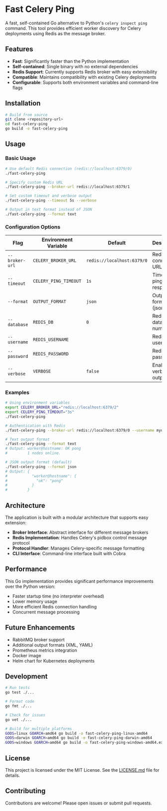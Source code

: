 # Fast Celery Ping

A fast, self-contained Go alternative to Python's `celery inspect ping` command. This tool provides efficient worker discovery for Celery deployments using Redis as the message broker.

## Features

- **Fast**: Significantly faster than the Python implementation
- **Self-contained**: Single binary with no external dependencies
- **Redis Support**: Currently supports Redis broker with easy extensibility
- **Compatible**: Maintains compatibility with existing Celery deployments
- **Configurable**: Supports both environment variables and command-line flags

## Installation

```bash
# Build from source
git clone <repository-url>
cd fast-celery-ping
go build -o fast-celery-ping
```

## Usage

### Basic Usage

```bash
# Use default Redis connection (redis://localhost:6379/0)
./fast-celery-ping

# Specify custom Redis URL
./fast-celery-ping --broker-url redis://localhost:6379/1

# Set custom timeout and verbose output
./fast-celery-ping --timeout 5s --verbose

# Output in text format instead of JSON
./fast-celery-ping --format text
```

### Configuration Options

| Flag | Environment Variable | Default | Description |
|------|---------------------|---------|-------------|
| `--broker-url` | `CELERY_BROKER_URL` | `redis://localhost:6379/0` | Redis connection URL |
| `--timeout` | `CELERY_PING_TIMEOUT` | `1s` | Timeout for ping responses |
| `--format` | `OUTPUT_FORMAT` | `json` | Output format (json/text) |
| `--database` | `REDIS_DB` | `0` | Redis database number |
| `--username` | `REDIS_USERNAME` | | Redis username |
| `--password` | `REDIS_PASSWORD` | | Redis password |
| `--verbose` | `VERBOSE` | `false` | Enable verbose output |

### Examples

```bash
# Using environment variables
export CELERY_BROKER_URL="redis://localhost:6379/2"
export CELERY_PING_TIMEOUT="3s"
./fast-celery-ping

# Authentication with Redis
./fast-celery-ping --broker-url redis://localhost:6379/0 --username myuser --password mypass

# Text output format
./fast-celery-ping --format text
# Output: worker@hostname: OK pong
#         1 nodes online.

# JSON output format (default)
./fast-celery-ping --format json
# Output: {
#           "worker@hostname": {
#             "ok": "pong"
#           }
#         }
```

## Architecture

The application is built with a modular architecture that supports easy extension:

- **Broker Interface**: Abstract interface for different message brokers
- **Redis Implementation**: Handles Celery's pidbox control message protocol
- **Protocol Handler**: Manages Celery-specific message formatting
- **CLI Interface**: Command-line interface built with Cobra

## Performance

This Go implementation provides significant performance improvements over the Python version:

- Faster startup time (no interpreter overhead)
- Lower memory usage
- More efficient Redis connection handling
- Concurrent message processing

## Future Enhancements

- RabbitMQ broker support
- Additional output formats (XML, YAML)
- Prometheus metrics integration
- Docker image
- Helm chart for Kubernetes deployments

## Development

```bash
# Run tests
go test ./...

# Format code
go fmt ./...

# Check for issues
go vet ./...

# Build for multiple platforms
GOOS=linux GOARCH=amd64 go build -o fast-celery-ping-linux-amd64
GOOS=darwin GOARCH=amd64 go build -o fast-celery-ping-darwin-amd64
GOOS=windows GOARCH=amd64 go build -o fast-celery-ping-windows-amd64.exe
```

## License

This project is licensed under the MIT License. See the [LICENSE.md](LICENSE.md) file for details.

## Contributing

Contributions are welcome! Please open issues or submit pull requests.
